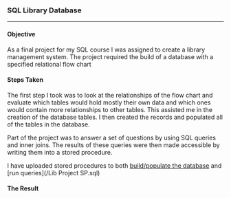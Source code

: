 ### SQL Library Database
***

#### Objective
As a final project for my SQL course I was assigned to create a library management system. The project required the build of a database with a specified relational flow chart

#### Steps Taken
The first step I took was to look at the relationships of the flow chart and evaluate which tables would hold mostly their own data and which ones would contain more relationships to other tables. This assisted me in the creation of the database tables. I then created the records and populated all of the tables in the database.

Part of the project was to answer a set of questions by using SQL queries and inner joins. The results of these queries were then made accessible by writing them into a stored procedure.

I have uploaded stored procedures to both [build/populate the database](/SP_lib_system_build.sql) and [run queries](/Lib Project SP.sql)

#### The Result
